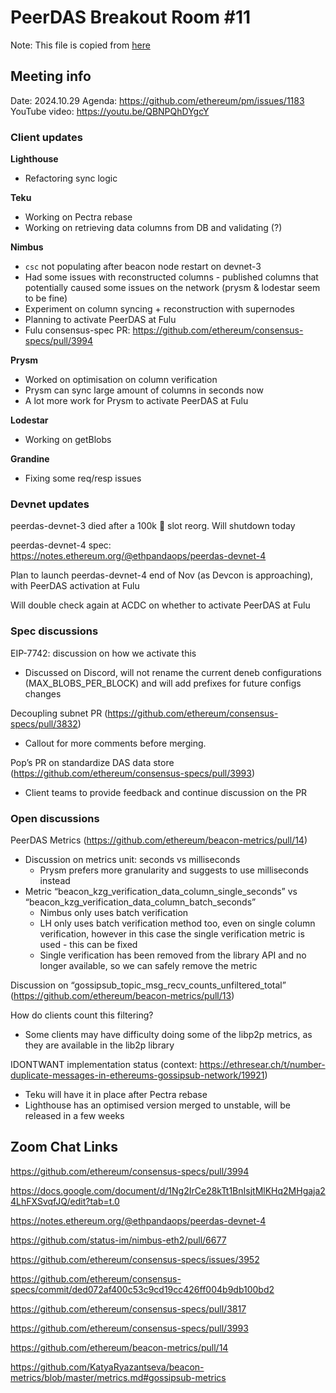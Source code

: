 
# PeerDAS Breakout Room #11
Note: This file is copied from [here](https://docs.google.com/document/d/1Ng2IrCe28kTt1BnIsjtMlKHq2MHgaja24LhFXSvqfJQ/edit#heading=h.tubwqb51zcjq)

## Meeting info

Date: 2024.10.29
Agenda: https://github.com/ethereum/pm/issues/1183
YouTube video: https://youtu.be/QBNPQhDYgcY

### Client updates
**Lighthouse**
- Refactoring sync logic

**Teku**

- Working on Pectra rebase
- Working on retrieving data columns from DB and validating (?)

**Nimbus**
- `csc` not populating after beacon node restart on devnet-3
- Had some issues with reconstructed columns - published columns that potentially caused some issues on the network (prysm & lodestar seem to be fine)
- Experiment on column syncing + reconstruction with supernodes 
- Planning to activate PeerDAS at Fulu
- Fulu consensus-spec PR: https://github.com/ethereum/consensus-specs/pull/3994 

**Prysm**

- Worked on optimisation on column verification
- Prysm can sync large amount of columns in seconds now 
- A lot more work for Prysm to activate PeerDAS at Fulu

**Lodestar**
- Working on getBlobs

**Grandine**
- Fixing some req/resp issues

### Devnet updates

peerdas-devnet-3 died after a 100k 🤯 slot reorg. Will shutdown today

peerdas-devnet-4 spec: https://notes.ethereum.org/@ethpandaops/peerdas-devnet-4 

Plan to launch peerdas-devnet-4 end of Nov (as Devcon is approaching), with PeerDAS activation at Fulu

Will double check again at ACDC on whether to activate PeerDAS at Fulu	

### Spec discussions

EIP-7742: discussion on how we activate this
- Discussed on Discord, will not rename the current deneb configurations (MAX_BLOBS_PER_BLOCK) and will add prefixes for future configs changes

Decoupling subnet PR (https://github.com/ethereum/consensus-specs/pull/3832)
- Callout for more comments before merging.

Pop’s PR on standardize DAS data store (https://github.com/ethereum/consensus-specs/pull/3993)
- Client teams to provide feedback and continue discussion on the PR

### Open discussions

PeerDAS Metrics (https://github.com/ethereum/beacon-metrics/pull/14)
- Discussion on metrics unit: seconds vs milliseconds	
  - Prysm prefers more granularity and suggests to use milliseconds instead
- Metric “beacon_kzg_verification_data_column_single_seconds” vs “beacon_kzg_verification_data_column_batch_seconds”
  - Nimbus only uses batch verification
  - LH only uses batch verification method too, even on single column verification, however in this case the single verification metric is used - this can be fixed
  - Single verification has been removed from the library API and no longer available, so we can safely remove the metric

Discussion on “gossipsub_topic_msg_recv_counts_unfiltered_total” (https://github.com/ethereum/beacon-metrics/pull/13)

How do clients count this filtering? 
  - Some clients may have difficulty doing some of the libp2p metrics, as they are available in the lib2p library
 
IDONTWANT implementation status (context: https://ethresear.ch/t/number-duplicate-messages-in-ethereums-gossipsub-network/19921)
- Teku will have it in place after Pectra rebase
- Lighthouse has an optimised version merged to unstable, will be released in a few weeks


## Zoom Chat Links

https://github.com/ethereum/consensus-specs/pull/3994

https://docs.google.com/document/d/1Ng2IrCe28kTt1BnIsjtMlKHq2MHgaja24LhFXSvqfJQ/edit?tab=t.0

https://notes.ethereum.org/@ethpandaops/peerdas-devnet-4

https://github.com/status-im/nimbus-eth2/pull/6677

https://github.com/ethereum/consensus-specs/issues/3952

https://github.com/ethereum/consensus-specs/commit/ded072af400c53c9cd19cc426ff004b9db100bd2

https://github.com/ethereum/consensus-specs/pull/3817

https://github.com/ethereum/consensus-specs/pull/3993

https://github.com/ethereum/beacon-metrics/pull/14

https://github.com/KatyaRyazantseva/beacon-metrics/blob/master/metrics.md#gossipsub-metrics
